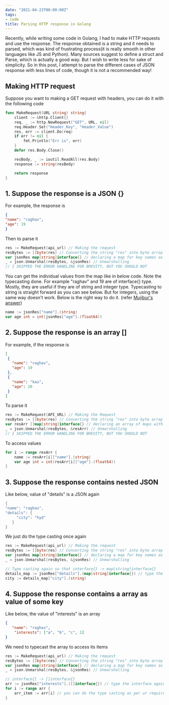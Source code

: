 ```yaml
---
date: "2021-04-23T00:00:00Z"
tags:
- code
title: Parsing HTTP response in Golang
---
```


Recently, while writing some code in Golang, I had to make HTTP requests and use the response. The response obtained is a string and it needs to parsed, which was kind of frustrating process(it is really smooth in other languages like JS and Python). Many sources suggest to define a struct and Parse, which is actually a good way. But I wish to write less for sake of simplicity. So in this post, I attempt to parse the different cases of JSON response with less lines of code, though it is not a recommended way!

## Making HTTP request

Suppose you want to making a GET request with headers, you can do it with the following code 

```go
func MakeRequest(URL string) string{
	client := &http.Client{}
	req, _ := http.NewRequest("GET", URL, nil)
	req.Header.Set("Header_Key", "Header_Value")
	res, err := client.Do(req)
	if err != nil {
		fmt.Println("Err is", err)
	}
	defer res.Body.Close()

	resBody, _ := ioutil.ReadAll(res.Body)
	response := string(resBody)

	return response 
}
```

## 1. Suppose the response is a JSON {}

For example, the response is 

```json
{
"name": "raghav",
"age": 19
}
```

Then to parse it

```go
res := MakeRequest(api_url) // Making the request
resBytes := []byte(res) // Converting the string "res" into byte array
var jsonRes map[string]interface{} // declaring a map for key names as string and values as interface 
_ = json.Unmarshal(resBytes, &jsonRes) // Unmarshalling
// I SKIPPED THE ERROR HANDLING FOR BREVITY, BUT YOU SHOULD NOT
```

You can get the individual values from the map like in below code. Note the typecasting done. For example "raghav"  and 19 are of interface{} type. Mostly, they are useful if they are of string and integer type. Typecasting to string is straight forward as you can see below. But for integers, using the same way doesn't work. Below is the right way to do it. (refer [Mujibur's answer](https://stackoverflow.com/questions/18041334/convert-interface-to-int))

```go
name := jsonRes["name"].(string)
var age int = int(jsonRes["age"].(float64))
```

## 2. Suppose the response is an array []

For example, if the response is

```json
[
 {
   "name": "raghav",
   "age": 19
 },
 {
   "name": "kau",
   "age": 20
 }
]
```

To parse it

```go
res := MakeRequest(API_URL) // Making the Request
resBytes := []byte(res) // Converting the string "res" into byte array 
var resArr []map[string]interface{} // declaring an array of maps with key names as string and values as interface{}
_ = json.Unmarshal(resBytes, &resArr) // Unmarshalling
// I SKIPPED THE ERROR HANDLING FOR BREVITY, BUT YOU SHOULD NOT
```

To access values

```go
for i := range resArr {
    name := resArr[i]["name"].(string)
    var age int = int(resArr[i]["age"].(float64))
}
```

## 3. Suppose the response contains nested JSON

Like below, value of "details" is a JSON again

```go
{
"name": "raghav",
"details": {
     "city": "hyd"
   }
}
```

We just do the type casting once again

```go
res := MakeRequest(api_url) // Making the request
resBytes := []byte(res) // Converting the string "res" into byte array
var jsonRes map[string]interface{} // declaring a map for key names as string and values as interface{}
_ = json.Unmarshal(resBytes, &jsonRes) // Unmarshalling

// Type casting again so that interface{} -> map[string]interface{}
details_map := jsonRes["details"].(map[string]interface{}) // type the interface again to a map with key string type and value as interface
city := details_map["city"].(string)
```

## 4. Suppose the response contains a array as value of some key

Like below, the value of "interests" is an array 

```json
{
   "name": "raghav",
    "interests": ["a", "b", "c", 1]
}
```

We need to typecast the array to access its items

```go
res := MakeRequest(api_url) // Making the request
resBytes := []byte(res) // Converting the string "res" into byte array
var jsonRes map[string]interface{} // declaring a map for key names as string and values as interface 
_ = json.Unmarshal(resBytes, &jsonRes) // Unmarshalling

// interface{} -> []interface{}
arr := jsonRes["interests"].([]interface{}) // type the interface again to a array of interfaces
for i := range arr {
    arr_item := arr[i] // you can do the type casting as per ur requirements here
}
```

